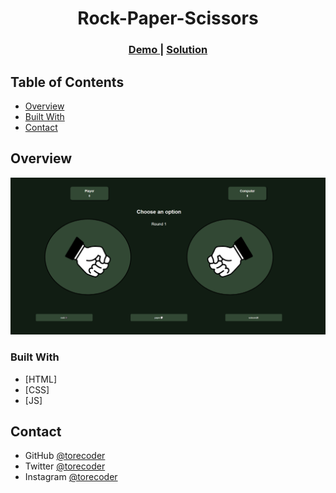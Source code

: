 <!-- Please update value in the {}  -->

<h1 align="center">Rock-Paper-Scissors</h1>

<div align="center">
  <h3>
    <a href="https://torecoder.github.io/Rock-Paper-Scissors/">
      Demo
    </a>
    <span> | </span>
    <a href="https://github.com/torecoder/Rock-Paper-Scissors">
      Solution
    </a>
  </h3>
</div>

<!-- TABLE OF CONTENTS -->

## Table of Contents

- [Overview](#overview)
- [Built With](#built)
- [Contact](#contact)

<!-- OVERVIEW -->

## Overview

<img src="./images/game.png" alt="">

### Built With

- [HTML]
- [CSS]
- [JS]

## Contact

- GitHub [@torecoder](https://{github.com/torecoder)
- Twitter [@torecoder](https://twitter.com/torecoder)
- Instagram [@torecoder](https://www.instagram.com/torecoder/)
